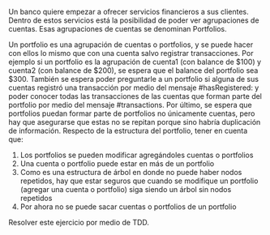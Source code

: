 Un banco quiere empezar a ofrecer servicios financieros a sus clientes. Dentro de estos servicios está la posibilidad de poder ver agrupaciones de cuentas. Esas agrupaciones de cuentas se denominan Portfolios.

Un portfolio es una agrupación de cuentas o portfolios, y se puede hacer con ellos lo mismo que con una cuenta salvo registrar transacciones. 
Por ejemplo si un portfolio es la agrupación de cuenta1 (con balance de $100) y cuenta2 (con balance de $200), se espera que el balance del portfolio sea $300.
También se espera poder preguntarle a un portfolio si alguna de sus cuentas registró una transacción por medio del mensaje #hasRegistered: y poder conocer todas las transacciones de las cuentas que forman parte del portfolio por medio del mensaje #transactions.
Por último, se espera que portfolios puedan formar parte de portfolios no únicamente cuentas, pero hay que asegurarse que estas no se repitan porque sino habría duplicación de información.
Respecto de la estructura del portfolio, tener en cuenta que:
1) Los portfolios se pueden modificar agregándoles cuentas o portfolios
2) Una cuenta o portfolio puede estar en más de un portfolio
3) Como es una estructura de árbol en donde no puede haber nodos repetidos, hay que estar seguros que cuando se modifique un portfolio (agregar una cuenta o portfolio) siga siendo un árbol sin nodos repetidos
4) Por ahora no se puede sacar cuentas o portfolios de un portfolio

Resolver este ejercicio por medio de TDD.